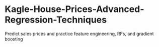 # Kagle-House-Prices-Advanced-Regression-Techniques
Predict sales prices and practice feature engineering, RFs, and gradient boosting
